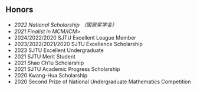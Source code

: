 ## Honors

<ul style="margin:0 0 5px;">
  <li><autocolor><em>2022 National Scholarship （国家奖学金）</em></autocolor></li> 
  <li><autocolor><em>2021 Finalist in MCM/ICM</em>></autocolor></li>
  <li><autocolor>2024/2022/2020 SJTU Excellent League Member</autocolor></li> 
  <li><autocolor>2023/2022/2021/2020 SJTU Excellence Scholarship</autocolor></li>
  <li><autocolor>2023 SJTU Excellent Undergraduate</autocolor></li>
  <li><autocolor>2021 SJTU Merit Student</autocolor></li>
  <li><autocolor>2021 Shao Ch’iu Scholarship</autocolor></li>
  <li><autocolor>2021 SJTU Academic Progress Scholarship</autocolor></li> 
  <li><autocolor>2020 Kwang-Hua Scholarship</autocolor></li>
  <li><autocolor>2020 Second Prize of National Undergraduate Mathematics Competition</autocolor></li> 

</body>
</html>
